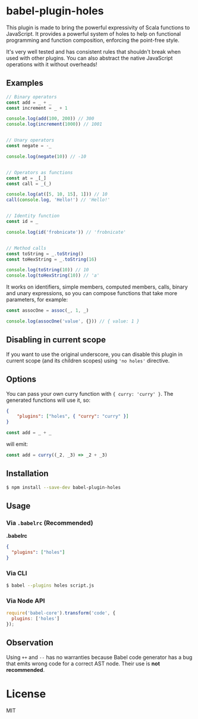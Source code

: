 # babel-plugin-holes

This plugin is made to bring the powerful expressivity of Scala functions to JavaScript.
It provides a powerful system of holes to help on functional programming and function
composition, enforcing the point-free style.

It's very well tested and has consistent rules that shouldn't break when used with other
plugins. You can also abstract the native JavaScript operations with it without overheads!

## Examples

```js
// Binary operators
const add = _ + _
const increment = _ + 1

console.log(add(100, 200)) // 300
console.log(increment(1000)) // 1001


// Unary operators
const negate = -_

console.log(negate(10)) // -10


// Operators as functions
const at = _[_]
const call = _(_)

console.log(at([5, 10, 15], 1])) // 10
call(console.log, 'Hello!') // 'Hello!'


// Identity function
const id = _

console.log(id('frobnicate')) // 'frobnicate'


// Method calls
const toString = _.toString()
const toHexString = _.toString(16)

console.log(toString(10)) // 10
console.log(toHexString(10)) // 'a'
```

It works on identifiers, simple members, computed members, calls, binary and unary
expressions, so you can compose functions that take more parameters, for example:

```js
const assocOne = assoc(_, 1, _)

console.log(assocOne('value', {})) // { value: 1 }
```

## Disabling in current scope

If you want to use the original underscore, you can disable this plugin in
current scope (and its children scopes) using `'no holes'` directive.

## Options

You can pass your own curry function with `{ curry: 'curry' }`. The generated functions
will use it, so:

```json
{
    "plugins": ["holes", { "curry": "curry" }]
}
```

```js
const add = _ + _
```

will emit:

```js
const add = curry((_2, _3) => _2 + _3)
```

## Installation

```sh
$ npm install --save-dev babel-plugin-holes
```

## Usage

### Via `.babelrc` (Recommended)

**.babelrc**

```json
{
  "plugins": ["holes"]
}
```

### Via CLI

```sh
$ babel --plugins holes script.js
```

### Via Node API

```javascript
require('babel-core').transform('code', {
  plugins: ['holes']
});
```

## Observation

Using `++` and `--` has no warranties because Babel code generator has a bug that emits wrong
code for a correct AST node. Their use is **not recommended**.

# License

MIT
